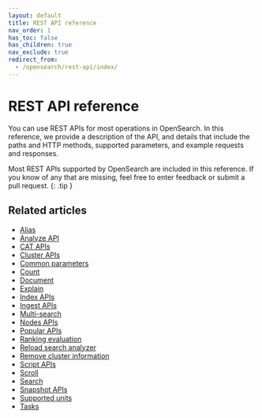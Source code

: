 ```yaml
---
layout: default
title: REST API reference
nav_order: 1
has_toc: false
has_children: true
nav_exclude: true
redirect_from:
  - /opensearch/rest-api/index/
---
```


# REST API reference

You can use REST APIs for most operations in OpenSearch. In this reference, we provide a description of the API, and details that include the paths and HTTP methods, supported parameters, and example requests and responses.

Most REST APIs supported by OpenSearch are included in this reference. If you know of any that are missing, feel free to enter feedback or submit a pull request. 
{: .tip }

## Related articles 

- [Alias]({{site.url}}{{site.baseurl}}/api-reference/alias/)
- [Analyze API]({{site.url}}{{site.baseurl}}/api-reference/analyze-apis/index/)
- [CAT APIs]({{site.url}}{{site.baseurl}}/api-reference/cat/index/)
- [Cluster APIs]({{site.url}}{{site.baseurl}}/api-reference/cluster-api/index/)
- [Common parameters]({{site.url}}{{site.baseurl}}/api-reference/common-parameters/)
- [Count]({{site.url}}{{site.baseurl}}/api-reference/count/)
- [Document]({{site.url}}{{site.baseurl}}/api-reference/document-apis/index/)
- [Explain]({{site.url}}{{site.baseurl}}/api-reference/explain/)
- [Index APIs]({{site.url}}{{site.baseurl}}/api-reference/index-apis/index/)
- [Ingest APIs]({{site.url}}{{site.baseurl}}/api-reference/ingest-apis/index/)
- [Multi-search]({{site.url}}{{site.baseurl}}/api-reference/multi-search/)
- [Nodes APIs]({{site.url}}{{site.baseurl}}/api-reference/nodes-apis/index/)
- [Popular APIs]({{site.url}}{{site.baseurl}}/api-reference/popular-api/)
- [Ranking evaluation]({{site.url}}{{site.baseurl}}/api-reference/rank-eval/)
- [Reload search analyzer]({{site.url}}{{site.baseurl}}/api-reference/reload-search-analyzer/)
- [Remove cluster information]({{site.url}}{{site.baseurl}}/api-reference/remote-info/)
- [Script APIs]({{site.url}}{{site.baseurl}}/api-reference/script-apis/index/)
- [Scroll]({{site.url}}{{site.baseurl}}/api-reference/scroll/)
- [Search]({{site.url}}{{site.baseurl}}/api-reference/search/)
- [Snapshot APIs]({{site.url}}{{site.baseurl}}/api-reference/snapshots/index/)
- [Supported units]({{site.url}}{{site.baseurl}}/api-reference/units/)
- [Tasks]({{site.url}}{{site.baseurl}}/api-reference/tasks/)




